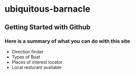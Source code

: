 # ubiquitous-barnacle
## Getting Started with Github

### Here is a summary of what you can do with this site
- Direction finder
- Types of Boat
- Places of interest locator
- Local resturant available
